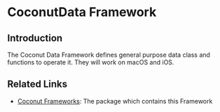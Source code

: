 # CoconutData Framework
## Introduction
The Coconut Data Framework defines general purpose data class and functions to operate it. They will work on macOS and iOS.

## Related Links
* [Coconut Frameworks](https://github.com/steelwheels/Coconut/blob/master/README.md): The package which contains this Framework

